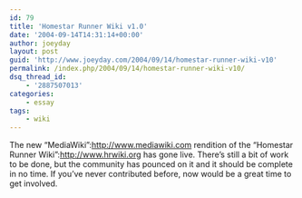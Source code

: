 ```yaml
---
id: 79
title: 'Homestar Runner Wiki v1.0'
date: '2004-09-14T14:31:14+00:00'
author: joeyday
layout: post
guid: 'http://www.joeyday.com/2004/09/14/homestar-runner-wiki-v10'
permalink: /index.php/2004/09/14/homestar-runner-wiki-v10/
dsq_thread_id:
    - '2887507013'
categories:
    - essay
tags:
    - wiki
---
```


The new “MediaWiki”:http://www.mediawiki.com rendition of the “Homestar Runner Wiki”:http://www.hrwiki.org has gone live. There’s still a bit of work to be done, but the community has pounced on it and it should be complete in no time. If you’ve never contributed before, now would be a great time to get involved.